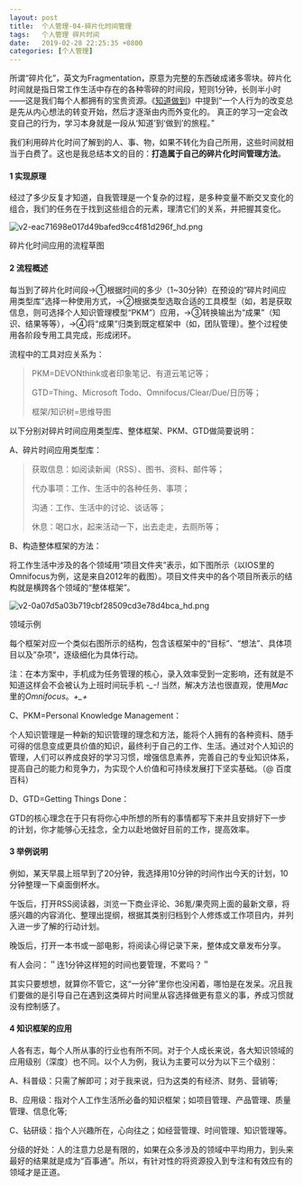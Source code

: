```yaml
---
layout: post
title:  个人管理-04-碎片化时间管理
tags:   个人管理 碎片时间
date:   2019-02-28 22:25:35 +0800
categories: [个人管理] 
---
```

所谓“碎片化”，英文为Fragmentation，原意为完整的东西破成诸多零块。碎片化时间就是指日常工作生活中存在的各种零碎的时间段，短则1分钟，长则半小时——这是我们每个人都拥有的宝贵资源。《[知道做到](http://book.douban.com/subject/3208050/)》中提到“一个人行为的改变总是先从内心想法的转变开始，然后才逐渐由内而外变化的。 真正的学习一定会改变自己的行为，学习本身就是一段从‘知道’到‘做到’的旅程。”

我们利用碎片化时间了解到的人、事、物，如果不转化为自己所用，这些时间就相当于白费了。这也是我总结本文的目的：**打造属于自己的碎片化时间管理方法**。

#### 1 实现原理

 经过了多少反复才知道，自我管理是一个复杂的过程，是多种变量不断交叉变化的组合，我们的任务在于找到这些组合的元素，理清它们的关系，并把握其变化。

![v2-eac71698e017d49bafed9cc4f81d296f_hd.png](https://ws3.sinaimg.cn/large/006tNc79ly1g26n5lseffj30k00dddzw.jpg)

碎片化时间应用的流程草图

#### 2 流程概述

每当到了碎片化时间段→①根据时间的多少（1~30分钟）在预设的“碎片时间应用类型库”选择一种使用方式，→②根据类型选取合适的工具模型（如，若是获取信息，则可选择个人知识管理模型“PKM”）应用，→③转换输出为“成果”（知识、结果等等），→④将“成果”归类到既定框架中（如，团队管理）。整个过程使用各阶段专用工具完成，形成闭环。

流程中的工具对应关系为：

> PKM=DEVONthink或者印象笔记、有道云笔记等；
>
> GTD=Thing、Microsoft Todo、Omnifocus/Clear/Due/日历等；
>
> 框架/知识树=思维导图

以下分别对碎片时间应用类型库、整体框架、PKM、GTD做简要说明：

A、碎片时间应用类型库：

> 获取信息：如阅读新闻（RSS）、图书、资料、邮件等；
>
> 代办事项：工作、生活中的各种任务、事项；
>
> 沟通：工作、生活中的讨论、谈话等；
>
> 休息：喝口水，起来活动一下，出去走走，去厕所等；

B、构造整体框架的方法：

将工作生活中涉及的各个领域用“项目文件夹”表示，如下图所示（以IOS里的Omnifocus为例，这是来自2012年的截图）。项目文件夹中的各个项目所表示的结构就是横跨各个领域的“整体框架”。

![v2-0a07d5a03b719cbf28509cd3e78d4bca_hd.png](https://ws4.sinaimg.cn/large/006tNc79ly1g26n5l1jn9j307w0eu415.jpg)

领域示例

每个框架对应一个类似右图所示的结构，包含该框架中的“目标”、“想法”、具体项目以及”杂项“，逐级细化为具体行动。

注：在本方案中，手机成为任务管理的核心，录入效率受到一定影响，还有就是不知道这样会不会被认为上班时间玩手机 *-_-!* 当然，解决方法也很直观，使用*Mac*里的*Omnifocus*。*+_+*

C、PKM=Personal Knowledge Management：

个人知识管理是一种新的知识管理的理念和方法，能将个人拥有的各种资料、随手可得的信息变成更具价值的知识，最终利于自己的工作、生活。通过对个人知识的管理，人们可以养成良好的学习习惯，增强信息素养，完善自己的专业知识体系，提高自己的能力和竞争力，为实现个人价值和可持续发展打下坚实基础。（@ 百度百科）

D、GTD=Getting Things Done：

GTD的核心理念在于只有将你心中所想的所有的事情都写下来并且安排好下一步的计划，你才能够心无挂念，全力以赴地做好目前的工作，提高效率。

#### 3 举例说明

例如，某天早晨上班早到了20分钟，我选择用10分钟的时间作出今天的计划，10分钟整理一下桌面倒杯水。

午饭后，打开RSS阅读器，浏览一下商业评论、36氪/果壳网上面的最新文章，将感兴趣的内容消化、整理出提纲，根据其类别归档到个人修炼或工作项目内，并列入进一步了解的行动计划。

晚饭后，打开一本书或一部电影，将阅读心得记录下来，整体成文章发布分享。

有人会问：＂连1分钟这样短的时间也要管理，不累吗？＂

其实只要想想，就算你不管它，这“一分钟”里你也没闲着，哪怕是在发呆。况且我们要做的是引导自己在遇到这类碎片时间里从容选择做更有意义的事，养成习惯就没有控制感了。

#### 4 知识框架的应用

人各有志，每个人所从事的行业也有所不同。对于个人成长来说，各大知识领域的应用级别（深度）也不同。以个人为例，我认为主要可以分为以下三个级别：

A、科普级：只需了解即可；对于我来说，归为这类的有经济、财务、营销等;

B、应用级：指对个人工作生活所必备的知识框架；如项目管理、产品管理、质量管理、信息化等;

C、钻研级：指个人兴趣所在，心向往之；如经营管理、时间管理、知识管理等。

分级的好处：人的注意力总是有限的，如果在众多涉及的领域中平均用力，到头来最好的结果就是成为“百事通”。所以，有针对性的将资源投入到专注和有效应有的领域才是正道。
